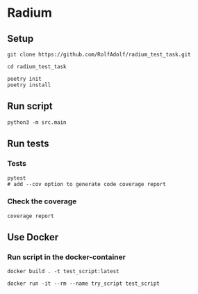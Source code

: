 # Radium

## Setup

```commandline
git clone https://github.com/RolfAdolf/radium_test_task.git

cd radium_test_task

poetry init
poetry install
```

## Run script

```commandline
python3 -m src.main
```

## Run tests

### Tests
```commandline
pytest
# add --cov option to generate code coverage report
```

### Check the coverage
```commandline
coverage report
```

## Use Docker

### Run script in the docker-container

```commandline
docker build . -t test_script:latest

docker run -it --rm --name try_script test_script
```
